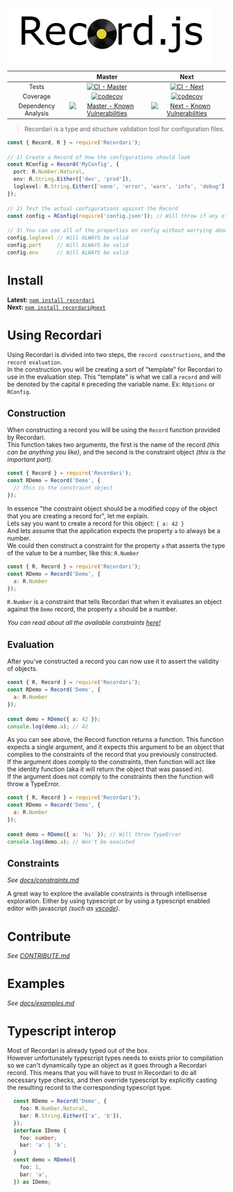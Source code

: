 ![logo](./assets/logo.png)

|         |  Master           | Next  |
|:------------:|:-----------------:|:------:|
| Tests             | [![CI - Master](https://circleci.com/gh/Olian04/Recordari/tree/master.svg?style=svg&circle-token=7dc7a0d0d63d7e8f42cdad6cc08f102a144f72a0)](https://circleci.com/gh/Olian04/Recordari/tree/master) |[![CI - Next](https://circleci.com/gh/Olian04/Recordari/tree/next.svg?style=svg&circle-token=7dc7a0d0d63d7e8f42cdad6cc08f102a144f72a0)](https://circleci.com/gh/Olian04/Recordari/tree/next) |
| Coverage  | [![codecov](https://codecov.io/gh/Olian04/Recordari/branch/master/graph/badge.svg?token=S2jhTAlWAh)](https://codecov.io/gh/Olian04/Recordari/branch/master)  | [![codecov](https://codecov.io/gh/Olian04/Recordari/branch/next/graph/badge.svg?token=S2jhTAlWAh)](https://codecov.io/gh/Olian04/Recordari/branch/next) |
| Dependency Analysis | [![Master - Known Vulnerabilities](https://snyk.io/test/github/Olian04/Recordari/badge.svg)](https://snyk.io/test/github/Olian04/Recordari) | [![Next -  Known Vulnerabilities](https://snyk.io/test/github/Olian04/Recordari/next/badge.svg)](https://snyk.io/test/github/Olian04/Recordari/next) |

> Recordari is a type and structure validation tool for configuration files.

```ts
const { Record, R } = require('Recordari');

// 1) Create a Record of how the configurations should look
const RConfig = Record('MyConfig', {
  port: R.Number.Natural,
  env: R.String.Either(['dev', 'prod']),
  loglevel: R.String.Either(['none', 'error', 'warn', 'info', 'debug'])
});

// 2) Test the actual configurations against the Record
const config = RConfig(require('config.json')); // Will throw if any of the constraints fail

// 3) You can use all of the properties on config without worrying about some of them not being valid.
config.loglevel // Will ALWAYS be valid
config.port     // Will ALWAYS be valid
config.env      // Will ALWAYS be valid
```

# Install

__Latest:__ [`npm install recordari`](https://www.npmjs.com/package/recordari) <br>
__Next:__ [`npm install recordari@next`](https://www.npmjs.com/package/recordari/v/next)

# Using Recordari

Using Recordari is divided into two steps, the `record constructions`, and the `record evaluation`. <br>
In the construction you will be creating a sort of "template" for Recordari to use in the evaluation step. This "template" is what we call a `record` and will be denoted by the capital `R` preceding the variable name. Ex: `ROptions` or `RConfig`. <br>

## Construction

When constructing a record you will be using the `Record` function provided by Recordari. <br>
This function takes two arguments, the first is the name of the record *(this can be anything you like)*, and the second is the constraint object *(this is the important part)*.

```js
const { Record } = require('Recordari');
const RDemo = Record('Demo', {
  // This is the constraint object
});
```

In essence "the constraint object should be a modified copy of the object that you are creating a record for", let me explain. <br>
Lets say you want to create a record for this object: `{ a: 42 }` <br>
And lets assume that the application expects the property `a` to always be a number. <br>
We could then construct a constraint for the property `a` that asserts the type of the value to be a number, like this: `R.Number` <br>

```js
const { R, Record } = require('Recordari');
const RDemo = Record('Demo', {
  a: R.Number
});
```

`R.Number` is a constraint that tells Recordari that when it evaluates an object against the `Demo` record, the property `a` should be a number.

*You can read about all the available constraints [here!](docs/constraints.md)*

## Evaluation

After you've constructed a record you can now use it to assert the validity of objects.

```js
const { R, Record } = require('Recordari');
const RDemo = Record('Demo', {
  a: R.Number
});

const demo = RDemo({ a: 42 });
console.log(demo.a); // 42
```

As you can see above, the Record function returns a function. This function expects a single argument, and it expects this argument to be an object that complies to the constraints of the record that you previously constructed.<br>
If the argument does comply to the constraints, then function will act like the identity function (aka it will return the object that was passed in). <br>
If the argument does not comply to the constraints then the function will throw a TypeError. <br>

```js
const { R, Record } = require('Recordari');
const RDemo = Record('Demo', {
  a: R.Number
});

const demo = RDemo({ a: 'hi' }); // Will throw TypeError
console.log(demo.a); // Won't be executed
```

## Constraints

*See [docs/constraints.md](docs/constraints.md)*

A great way to explore the available constraints is through intellisense exploration. Either by using typescript or by using a typescript enabled editor with javascript *(such as [vscode](https://code.visualstudio.com/))*.

# Contribute

*See [CONTRIBUTE.md](CONTRIBUTE.md)*

# Examples

*See [docs/examples.md](docs/examples.md)*

# Typescript interop

Most of Recordari is already typed out of the box.<br>
However unfortunately typescript types needs to exists prior to compilation so we can't dynamically type an object as it goes through a Recordari record. This means that you will have to trust in Recordari to do all necessary type checks, and then override typescript by explicitly casting the resulting record to the corresponding typescript type.

```ts
  const RDemo = Record('Demo', {
    foo: R.Number.Natural,
    bar: R.String.Either(['a', 'b']),
  });
  interface IDemo {
    foo: number;
    bar: 'a' | 'b';
  }
  const demo = RDemo({
    foo: 1,
    bar: 'a',
  }) as IDemo;
```
